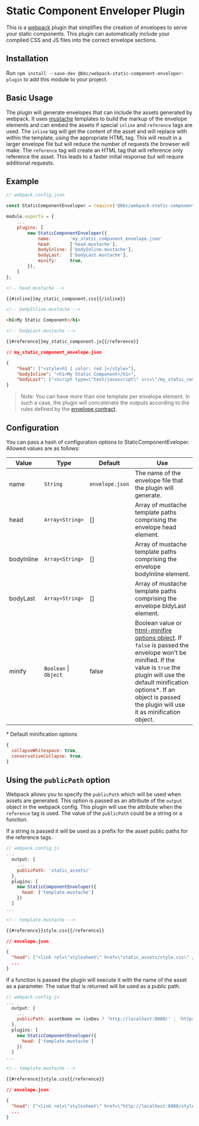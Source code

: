 # Static Component Enveloper Plugin

This is a [webpack](https://webpack.js.org/) plugin that simplifies the creation of envelopes to serve your static components.
This plugin can automatically include your compiled CSS and JS files into the correct envelope sections.

## Installation
Run `npm install --save-dev @bbc/webpack-static-component-enveloper-plugin` to add this module to your project.

## Basic Usage
The plugin will generate envelopes that can include the assets generated by webpack. It uses [mustache](https://mustache.github.io/) 
templates to build the markup of the envelope elements and can embed the assets if special `inline` and `reference` tags are used. The `inline` tag will get the content of the asset and will replace with within the template, using the appropriate HTML tag. This will result in a larger envelope file but will reduce the number of requests the browser will make. The `reference` tag will create an HTML tag that will reference only reference the asset. This leads to a faster initial response but will require additional requests. 

## Example

```javascript
// webpack.config.json

const StaticComponentEnveloper = require('@bbc/webpack-static-component-enveloper-plugin');

module.exports = {
    ...
    plugins: [
        new StaticComponentEnveloper({
            name:       'my_static_component_envelope.json'
            head:       ['head.mustache'],
            bodyInline: ['bodyInline.mustache'],
            bodyLast:   ['bodyLast.mustache'],
            minify:     true,
        }),
    ]
};
```

```html
<!-- head.mustache -->

{{#inline}}my_static_component.css{{/inline}}
```

```html
<!-- bodyInline.mustache -->

<h1>My Static Component</h1>
```

```html
<!-- bodyLast.mustache -->

{{#reference}}my_static_component.js{{/reference}}
```

```json
// my_static_component_envelope.json

{
    "head": ["<style>h1 { color: red }</style>"],
    "bodyInline": "<h1>My Static Component</h1>",
    "bodyLast": ["<script type=\"text/javascript\" src=\"/my_static_component.js\"></script>"]
}
```

> Note: You can have more than one template per envelope element. In such a case, the plugin will concatenate the outputs according to the rules defined by the [envelope contract](https://confluence.dev.bbc.co.uk/display/mozart/Envelope+Format).

## Configuration
You can pass a hash of configuration options to StaticComponentEveloper. Allowed values are as follows:

| Value      | Type                  | Default | Use                                                                                  |
|------------|-----------------------|---------|--------------------------------------------------------------------------------------|
| name       | `String`              | `envelope.json` | The name of the envelope file that the plugin will generate.                 |
| head       | `Array<String>`       | []              | Array of mustache template paths comprising the envelope head element.       |
| bodyInline | `Array<String>`       | []              | Array of mustache template paths comprising the envelope bodyInline element. |
| bodyLast   | `Array<String>`       | []              | Array of mustache template paths comprising the envelope bldyLast element.   |
| minify     | `Boolean` \| `Object` | false           | Boolean value or [html-minifire options object](https://github.com/kangax/html-minifier#options-quick-reference). If `false` is passed the envelope won't be minified. If the value is `true` the plugin will use the default minification options*. If an object is passed the plugin will use it as minification object. |

\* Default minification options
```javascript
{
  collapseWhitespace: true,
  conservativeCollapse: true,
}
```

## Using the `publicPath` option

Webpack allows you to specify the `publicPath` which will be used when assets are generated. This option is passed as an attribute of the `output` object in the webpack config. This plugin will use the attribute when the `reference` tag is used. The value of the `publicPath` could be a string or a function.

If a string is passed it will be used as a prefix for the asset public paths for the reference tags.

```javascript
// webpack.config.js
...
  output: {
    ...
    publicPath: 'static_assets/'
  },
  plugins: [
    new StaticComponentEnveloper({
      head: ['template.mustache']
    })
  ]
...
```

```html
<!-- template.mustache -->

{{#reference}}style.css{{/reference}}
```

```json
// envelope.json

{
  "head": ["<link rel=\"stylesheet\" href=\"static_assets/style.css\" />"],
  ...
}
```

If a function is passed the plugin will execute it with the name of the asset as a parameter. The value that is returned will be used as a public path.


```javascript
// webpack.config.js
...
  output: {
    ...
    publicPath: assetName => (inDev ? 'http://localhost:8080/' : 'https://news.files.bbci.co.uk/') + assetName
  },
  plugins: [
    new StaticComponentEnveloper({
      head: ['template.mustache']
    })
  ]
...
```

```html
<!-- template.mustache -->

{{#reference}}style.css{{/reference}}
```

```json
// envelope.json

{
  "head": ["<link rel=\"stylesheet\" href=\"http://localhost:8080/style.css\" />"],
  ...
}
```
